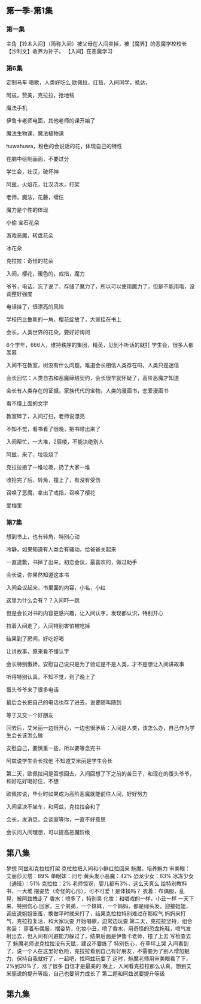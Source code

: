 

## 第一季-第1集

### 第一集

主角【铃木入间】（简称入间）被父母在人间卖掉，被【魔界】的恶魔学校校长【沙利文】收养为孙子。
【入间】在恶魔学习

### 第6集
定制马车
唱歌，人类好吃么
欧佩拉，红毯，入间同学，抵达，

阿兹，赞美，克拉拉，抢地毯

魔法手机

伊鲁卡老师电面，其他老师的课开始了

魔法生物课，魔法植物课

huwahuwa，粉色的会说话的花，体现自己的特性

在脑中绘制画面，不要过分

学生会，壮汉，破坏神

阿兹，火焰花，壮汉浇水，打架

老师，魔法，花藤，缠住

魔力是个性的体现

小偷 宝石花朵

游戏恶魔，转盘花朵

冰花朵

克拉拉：奇怪的花朵

入间，樱花，暖色的，戒指，魔力

爷爷，电话，忘了说了，存储了魔力了，所以可以使用魔力了，但是不能用哦，没调整好强度

电话挂了，很漂亮的风险

学校巴比鲁斯的一角，樱花绽放了，大家挂在书上

会长，人类世界的花朵，要好好询问

6个学年，666人，维持秩序的集团，精英，见到不听话的就打
学生会，很多人都羡慕

入间不在教室，树没有什么问题，难道会长相信人类存在吗，人类只是迷信

会长回忆：人类自古和恶魔缔结契约，会长很早就怀疑了，高阶恶魔才知道

会长有人类存在的证据，家族代代的宝物，人类的漫画书，恋爱漫画书

看不懂上面的文字

教室碎了，入间打扫，老师说漂亮

不知不觉，看书看了很晚，把书带出来了

入间帮忙，一大堆，2层楼，不能决绝别人

阿兹，来了，垃圾烧了

克拉拉搬了一堆垃圾，扔了大家一堆

收拾完了后，转角，撞上了，有没有受伤

召唤了恶魔，拿出了戒指，召唤了樱花

爱梅里


### 第7集

想到书上，也有转角，特别心动

冷静，如果知道有人类会有骚动，给爸爸关起来

一直道歉，书掉了出来，初恋会议，最喜欢的，做过助手

会长说，你果然知道这本书

入间会议起来，书里面的内容，小名，小红

这里为什么会有？？入间吓一跳

但是会长对书的内容更感兴趣，让入间认字，发现都认识，特别开心

拉着入间走了，入间特别害怕被吃掉

结果到了房间，好吃好喝

让讲故事，原来看不懂认字

会长特别傲娇，安慰自己说只是为了验证是不是人类，才不是想让入间讲故事

听得特别认真，不知不觉，到了晚上了

蛋头爷爷来了很多电话

最后会长把自己的电话也存了进去，说要随叫随到

等于又交一个好朋友

回去后，艾米丽一边很开心，一边也很矛盾：入间是人类，该怎么办，自己作为学生会长该怎么做

安慰自己，要慎重一些，所以要等念完书

阿兹说学生会长找他
不知道艾米丽是学生会长

第二天，欧佩拉问是否想回去，入间回想了下之前的苦日子，和现在的蛋头爷爷，和好吃好喝好住，不想

欧佩拉说，毕业时如果成为高阶恶魔就能前往人间，好好努力

入间坚决不坐车，和阿兹，克拉拉会和了

会长，发消息，会谈室等你，一直不好意思

会长问入间理想，可以提高恶魔阶级

## 第八集 ##
梦想
阿兹和克拉拉打架
克拉拉把入间和小鲜红拉回来
魅魔，培养魅力
审美眼：
    艾丽莎贝塔：89%
    单眼妹：问号
    黄头发小恶魔：42%
    恐龙少女：63%
    冰冻少女（通班）：51%
    克拉拉：2%
老师惊讶，婴儿都有3%，这么天真么
给特别教科书，一大堆
    摆姿势（奇怪的心形），可不可爱！是体操吗？
    衣着：布偶服，乱晃，被阿兹拽走了
    香水：喷多了，特别臭
    化妆：和唱戏的一样，小丑一样
一天下来，特别伤心
回家，三个弟弟，一个妹妹，一个妈妈，都是绿头发，迎接姐姐，
调皮说姐姐笨蛋，换做平时就来打了，结果克拉拉特别难过在那叹气
妈妈来打气，克拉拉复活，和大家玩耍
开始唱歌，边常边玩耍
第二天，克拉拉坚持，组合套装：
    穿着布偶服，摆姿势，化妆小丑，喷了香水，用奇怪的恐龙拖鞋，喷气发射出去，但入间有闪避能力躲过了，结果后面是伊鲁卡老师，撞了上去
    写检查去了
魅魔老师说克拉拉没有天赋，建议不要练了
特别伤心，在草坪上哭
入间看到了，说一个人在这里好危险，克拉拉看到自己有好朋友，不需要为了别人增加魅力，保持自我就好了，一起吧，找阿兹玩耍了
这时，魅魔老师用审美眼看了下，2%到20%了，涨了很多
自信才是最美的
晚上，入间看克拉拉那么认真，想到艾米丽说的提升等级，自己也要努力成长了
第二题和阿兹说要提升等级
## 第九集 ## 
    

